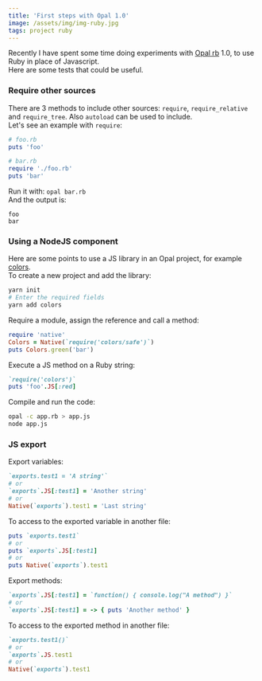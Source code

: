 ```yaml
---
title: 'First steps with Opal 1.0'
image: /assets/img/img-ruby.jpg
tags: project ruby
---
```


Recently I have spent some time doing experiments with [Opal rb](https://github.com/opal/opal#readme) 1.0, to use Ruby in place of Javascript.\
Here are some tests that could be useful.

### Require other sources

There are 3 methods to include other sources: `require`, `require_relative` and `require_tree`. Also `autoload` can be used to include.\
Let's see an example with `require`:

```rb
# foo.rb
puts 'foo'
```

```rb
# bar.rb
require './foo.rb'
puts 'bar'
```

Run it with: `opal bar.rb`\
And the output is:

```
foo
bar
```

### Using a NodeJS component

Here are some points to use a JS library in an Opal project, for example [colors](https://www.npmjs.com/package/colors).\
To create a new project and add the library:

```sh
yarn init
# Enter the required fields
yarn add colors
```

Require a module, assign the reference and call a method:

```rb
require 'native'
Colors = Native(`require('colors/safe')`)
puts Colors.green('bar')
```

Execute a JS method on a Ruby string:

```rb
`require('colors')`
puts 'foo'.JS[:red]
```

Compile and run the code:

```sh
opal -c app.rb > app.js
node app.js
```

### JS export

Export variables:

```rb
`exports.test1 = 'A string'`
# or
`exports`.JS[:test1] = 'Another string'
# or
Native(`exports`).test1 = 'Last string'
```

To access to the exported variable in another file:

```rb
puts `exports.test1`
# or
puts `exports`.JS[:test1]
# or
puts Native(`exports`).test1
```

Export methods:

```rb
`exports`.JS[:test1] = `function() { console.log("A method") }`
# or
`exports`.JS[:test1] = -> { puts 'Another method' }
```

To access to the exported method in another file:

```rb
`exports.test1()`
# or
`exports`.JS.test1
# or
Native(`exports`).test1
```
<br/>
